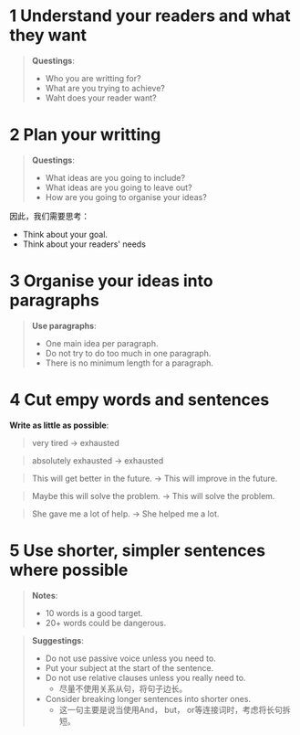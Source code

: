 # 1 Understand your readers and what they want
> **Questings**:
> + Who you are writting for?
> + What are you trying to achieve?
> + Waht does your reader want?

# 2 Plan your writting

> **Questings**:
> + What ideas are you going to include?
> + What ideas are you going to leave out?
> + How are you going to organise your ideas? 

因此，我们需要思考：
+ Think about your goal.
+ Think about your readers' needs

# 3 Organise your ideas into paragraphs

> **Use paragraphs**:
> + One main idea per paragraph.
> + Do not try to do too much in one paragraph.
> + There is no minimum length for a paragraph. 

# 4 Cut empy words and sentences

**Write as little as possible**:

> very tired $\rightarrow$ exhausted</br>


> absolutely exhausted $\rightarrow$ exhausted</br>


> This will get better in the future. $\rightarrow$ This will improve in the future. 

> Maybe this will solve the problem. $\rightarrow$ This will solve the problem. 

> She gave me a lot of help. $\rightarrow$ She helped me a lot.  

# 5 Use shorter, simpler sentences where possible

> **Notes**:
> + 10 words is a good target. 
> + 20+ words could be dangerous. 

> **Suggestings**:
> + Do not use passive voice unless you need to. 
> + Put your subject at the start of the sentence. 
> + Do not use relative clauses unless you really need to. 
>   + 尽量不使用关系从句，将句子边长。
> + Consider breaking longer sentences into shorter ones. 
>   + 这一句主要是说当使用And， but， or等连接词时，考虑将长句拆短。